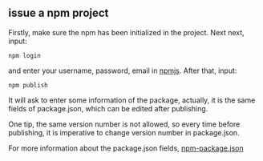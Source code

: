 ## issue a npm project

Firstly, make sure the npm has been initialized in the project. Next next, input:

```
npm login
```

and enter your username, password, email in [npmjs](https://www.npmjs.com/). After that, input:

```
npm publish
```

It will ask to enter some information of the package, actually, it is the same fields of package.json, which can be 
edited after publishing.

One tip, the same version number is not allowed, so every time before publishing, it is imperative to change version number 
in package.json. 

For more information about the package.json fields, [npm-package.json](https://docs.npmjs.com/files/package.json)





